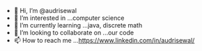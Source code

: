 - 👋 Hi, I’m @audrisewal
- 👀 I’m interested in ...computer science
- 🌱 I’m currently learning ...java, discrete math
- 💞️ I’m looking to collaborate on ...our code
- 📫 How to reach me ...https://www.linkedin.com/in/audrisewal/

<!---
audrisewal/audrisewal is a ✨ special ✨ repository because its `README.md` (this file) appears on your GitHub profile.
You can click the Preview link to take a look at your changes.
--->
